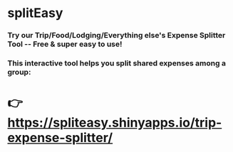 # splitEasy
### Try our Trip/Food/Lodging/Everything else's Expense Splitter Tool -- Free & super easy to use!
### This interactive tool helps you split shared expenses among a group:   
# 👉 https://spliteasy.shinyapps.io/trip-expense-splitter/

